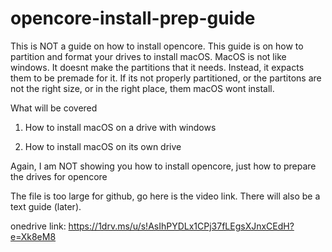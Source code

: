 # opencore-install-prep-guide

This is NOT a guide on how to install opencore.
This guide is on how to partition and format your
drives to install macOS. MacOS is not like windows. 
It doesnt make the partitions that it needs. Instead,
it expacts them to be premade for it. If its not properly
partitioned, or the partitons are not the right size, or
in the right place, them macOS wont install. 

What will be covered

1. How to install macOS on a drive with windows

2. How to install macOS on its own drive

Again, I am NOT showing you how to install opencore,
just how to prepare the drives for opencore

The file is too large for github, go here is the video link.
There will also be a text guide (later).

onedrive link:
https://1drv.ms/u/s!AsIhPYDLx1CPj37fLEgsXJnxCEdH?e=Xk8eM8
